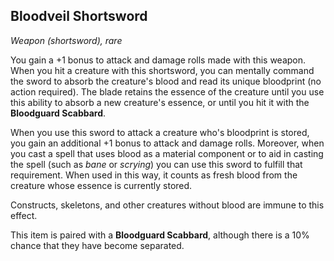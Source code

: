 ## Bloodveil Shortsword
*Weapon (shortsword), rare*

You gain a +1 bonus to attack and damage rolls made with this weapon. When you hit a creature with this shortsword, you can mentally command the sword to absorb the creature's blood and read its unique bloodprint (no action required). The blade retains the essence of the creature until you use this ability to absorb a new creature's essence, or until you hit it with the **Bloodguard Scabbard**.

When you use this sword to attack a creature who's bloodprint is stored, you gain an additional +1 bonus to attack and damage rolls. Moreover, when you cast a spell that uses blood as a material component or to aid in casting the spell (such as _bane_ or _scrying_) you can use this sword to fulfill that requirement. When used in this way, it counts as fresh blood from the creature whose essence is currently stored.

Constructs, skeletons, and other creatures without blood are immune to this effect.

This item is paired with a **Bloodguard Scabbard**, although there is a 10% chance that they have become separated.
